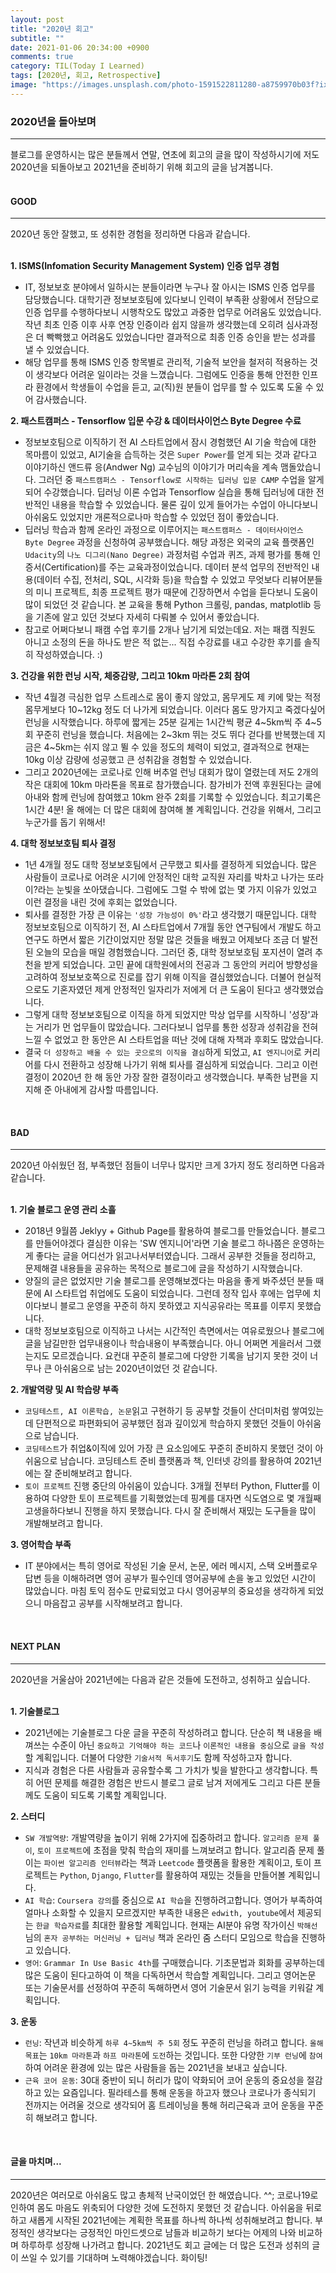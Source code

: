 ```yaml
---
layout: post
title: "2020년 회고"
subtitle: ""
date: 2021-01-06 20:34:00 +0900
comments: true
category: TIL(Today I Learned)
tags: [2020년, 회고, Retrospective]
image: "https://images.unsplash.com/photo-1591522811280-a8759970b03f?ixid=MXwxMjA3fDB8MHxwaG90by1wYWdlfHx8fGVufDB8fHw%3D&ixlib=rb-1.2.1&auto=format&fit=crop&w=1350&q=80"
---
```


### 2020년을 돌아보며
---
블로그를 운영하시는 많은 분들께서 연말, 연초에 회고의 글을 많이 작성하시기에 저도 2020년을 되돌아보고 2021년을 준비하기 위해 회고의 글을 남겨봅니다.
<br><br>

#### **GOOD**
---
2020년 동안 잘했고, 또 성취한 경험을 정리하면 다음과 같습니다.<br><br>

**1. ISMS(Infomation Security Management System) 인증 업무 경험**
  - IT, 정보보호 분야에서 일하시는 분들이라면 누구나 잘 아시는 ISMS 인증 업무를 담당했습니다. 대학기관 정보보호팀에 있다보니 인력이 부족환 상황에서 전담으로 인증 업무를 수행하다보니 시행착오도 많았고 과중한 업무로 어려움도 있었습니다. 작년 최초 인증 이후 사후 연장 인증이라 쉽지 않을까 생각했는데 오히려 심사과정은 더 빡빡했고 어려움도 있었습니다만 결과적으로 최종 인증 승인을 받는 성과를 낼 수 있었습니다. 
  - 해당 업무를 통해 ISMS 인증 항목별로 관리적, 기술적 보안을 철저히 적용하는 것이 생각보다 어려운 일이라는 것을 느꼈습니다. 그럼에도 인증을 통해 안전한 인프라 환경에서 학생들이 수업을 듣고, 교(직)원 분들이 업무를 할 수 있도록 도울 수 있어 감사했습니다.<br>

**2. 패스트캠퍼스 - Tensorflow 입문 수강 & 데이터사이언스 Byte Degree 수료**
  - 정보보호팀으로 이직하기 전 AI 스타트업에서 잠시 경험했던 AI 기술 학습에 대한 목마름이 있었고, AI기술을 습득하는 것은 `Super Power`를 얻게 되는 것과 같다고 이야기하신 앤드류 응(Andwer Ng) 교수님의 이야기가 머리속을 계속 맴돌았습니다. 그러던 중 `패스트캠퍼스 - Tensorflow로 시작하는 딥러닝 입문 CAMP` 수업을 알게되어 수강했습니다. 딥러닝 이론 수업과 Tensorflow 실습을 통해 딥러닝에 대한 전반적인 내용을 학습할 수 있었습니다. 물론 깊이 있게 들어가는 수업이 아니다보니 아쉬움도 있었지만 개론적으로나마 학습할 수 있었던 점이 좋았습니다.
  - 딥러닝 학습과 함께 온라인 과정으로 이루어지는 `패스트캠퍼스 - 데이터사이언스 Byte Degree` 과정을 신청하여 공부했습니다. 해당 과정은 외국의 교육 플랫폼인 `Udacity`의 `나노 디그리(Nano Degree)` 과정처럼 수업과 퀴즈, 과제 평가를 통해 인증서(Certification)를 주는 교육과정이었습니다. 데이터 분석 업무의 전반적인 내용(데이터 수집, 전처리, SQL, 시각화 등)을 학습할 수 있었고 무엇보다 리뷰어분들의 미니 프로젝트, 최종 프로젝트 평가 때문에 긴장하면서 수업을 듣다보니 도움이 많이 되었던 것 같습니다. 본 교육을 통해 Python 크롤링, pandas, matplotlib 등을 기존에 알고 있던 것보다 자세히 다뤄볼 수 있어서 좋았습니다.
  - 참고로 어쩌다보니 패캠 수업 후기를 2개나 남기게 되었는데요. 저는 패캠 직원도 아니고 소정의 돈을 하나도 받은 적 없는... 직접 수강료를 내고 수강한 후기를 솔직히 작성하였습니다. :)<br>

**3. 건강을 위한 런닝 시작, 체중감량, 그리고 10km 마라톤 2회 참여**
  - 작년 4월경 극심한 업무 스트레스로 몸이 좋지 않았고, 몸무게도 제 키에 맞는 적정 몸무게보다 10~12kg 정도 더 나가게 되었습니다. 이러다 몸도 망가지고 죽겠다싶어 런닝을 시작했습니다. 하루에 짧게는 25분 길게는 1시간씩 평균 4~5km씩 주 4~5회 꾸준히 런닝을 했습니다. 처음에는 2~3km 뛰는 것도 뛰다 걷다를 반복했는데 지금은 4~5km는 쉬지 않고 뛸 수 있을 정도의 체력이 되었고, 결과적으로 현재는 10kg 이상 감량에 성공했고 큰 성취감을 경험할 수 있었습니다.
  - 그리고 2020년에는 코로나로 인해 버추얼 런닝 대회가 많이 열렸는데 저도 2개의 작은 대회에 10km 마라톤을 목표로 참가했습니다. 참가비가 전액 후원된다는 글에 아내와 함께 런닝에 참여했고 10km 완주 2회를 기록할 수 있었습니다. 최고기록은 1시간 4분! 올 해에는 더 많은 대회에 참여해 볼 계획입니다. 건강을 위해서, 그리고 누군가를 돕기 위해서!<br>

**4. 대학 정보보호팀 퇴사 결정**
  - 1년 4개월 정도 대학 정보보호팀에서 근무했고 퇴사를 결정하게 되었습니다. 많은 사람들이 코로나로 어려운 시기에 안정적인 대학 교직원 자리를 박차고 나가는 또라이?라는 눈빛을 쏘아댔습니다. 그럼에도 그럴 수 밖에 없는 몇 가지 이유가 있었고 이런 결정을 내린 것에 후회는 없었습니다.
  - 퇴사를 결정한 가장 큰 이유는 `'성장 가능성이 0%'`라고 생각했기 때문입니다. 대학 정보보호팀으로 이직하기 전, AI 스타트업에서 7개월 동안 연구팀에서 개발도 하고 연구도 하면서 짧은 기간이었지만 정말 많은 것들을 배웠고 어제보다 조금 더 발전된 오늘의 모습을 매일 경험했습니다. 그러던 중, 대학 정보보호팀 포지션이 열려 추천을 받게 되었습니다. 고민 끝에 대학원에서의 전공과 그 동안의 커리어 방향성을 고려하여 정보보호쪽으로 진로를 잡기 위해 이직을 결심했었습니다. 더불어 현실적으로도 기혼자였던 제게 안정적인 일자리가 저에게 더 큰 도움이 된다고 생각했었습니다. 
  - 그렇게 대학 정보보호팀으로 이직을 하게 되었지만 막상 업무를 시작하니 '성장'과는 거리가 먼 업무들이 많았습니다. 그러다보니 업무를 통한 성장과 성취감을 전혀 느낄 수 없었고 한 동안은 AI 스타트업을 떠난 것에 대해 자책과 후회도 많았습니다.
  - 결국 `더 성장하고 배울 수 있는 곳으로의 이직을 결심`하게 되었고, `AI 엔지니어`로 커리어를 다시 전환하고 성장해 나가기 위해 퇴사를 결심하게 되었습니다. 그리고 이런 결정이 2020년 한 해 동안 가장 잘한 결정이라고 생각했습니다. 부족한 남편을 지지해 준 아내에게 감사할 따름입니다.<br>

<br>

#### **BAD**
---
2020년 아쉬웠던 점, 부족했던 점들이 너무나 많지만 크게 3가지 정도 정리하면 다음과 같습니다.<br><br>

**1. 기술 블로그 운영 관리 소흘**
  - 2018년 9월쯤 Jeklyy + Github Page를 활용하여 블로그를 만들었습니다. 블로그를 만들어야겠다 결심한 이유는 'SW 엔지니어'라면 기술 블로그 하나쯤은 운영하는게 좋다는 글을 어디선가 읽고나서부터였습니다. 그래서 공부한 것들을 정리하고, 문제해결 내용들을 공유하는 목적으로 블로그에 글을 작성하기 시작했습니다.
  - 양질의 글은 없었지만 기술 블로그를 운영해보겠다는 마음을 좋게 봐주셨던 분들 때문에 AI 스타트업 취업에도 도움이 되었습니다. 그런데 정작 입사 후에는 업무에 치이다보니 블로그 운영을 꾸준히 하지 못하였고 지식공유라는 목표를 이루지 못했습니다.
  - 대학 정보보호팀으로 이직하고 나서는 시간적인 측면에서는 여유로웠으나 블로그에 글을 남길만한 업무내용이나 학습내용이 부족했습니다. 아니 어쩌면 게을러서 그랬는지도 모르겠습니다. 요컨대 꾸준히 블로그에 다양한 기록을 남기지 못한 것이 너무나 큰 아쉬움으로 남는 2020년이었던 것 같습니다.

**2. 개발역량 및 AI 학습량 부족**
  - `코딩테스트, AI 이론학습, 논문`읽고 구현하기 등 공부할 것들이 산더미처럼 쌓여있는데 단편적으로 파편화되어 공부했던 점과 깊이있게 학습하지 못했던 것들이 아쉬움으로 남습니다.
  - `코딩테스트`가 취업&이직에 있어 가장 큰 요소임에도 꾸준히 준비하지 못했던 것이 아쉬움으로 남습니다. 코딩테스트 준비 플랫폼과 책, 인터넷 강의를 활용하여 2021년에는 잘 준비해보려고 합니다.
  - `토이 프로젝트` 진행 중단의 아쉬움이 있습니다. 3개월 전부터 Python, Flutter를 이용하여 다양한 토이 프로젝트를 기획했었는데 핑계를 대자면 식도염으로 몇 개월째 고생을하다보니 진행을 하지 못했습니다. 다시 잘 준비해서 재밌는 도구들을 많이 개발해보려고 합니다.

**3. 영어학습 부족**
  - IT 분야에서는 특히 영어로 작성된 기술 문서, 논문, 에러 메시지, 스택 오버플로우 답변 등을 이해하려면 영어 공부가 필수인데 영어공부에 손을 놓고 있었던 시간이 많았습니다. 마침 토익 점수도 만료되었고 다시 영어공부의 중요성을 생각하게 되었으니 마음잡고 공부를 시작해보려고 합니다.

<br>

#### **NEXT PLAN**
---
2020년을 거울삼아 2021년에는 다음과 같은 것들에 도전하고, 성취하고 싶습니다.<br><br>

**1. 기술블로그**
  - 2021년에는 기술블로그 다운 글을 꾸준히 작성하려고 합니다. 단순히 책 내용을 배껴쓰는 수준이 아닌 `중요하고 기억해야 하는 코드`나 `이론적인 내용을 중심`으로 `글을 작성`할 계획입니다. 더불어 다양한 `기술서적 독서후기`도 함께 작성하고자 합니다.
  - 지식과 경험은 다른 사람들과 공유할수록 그 가치가 빛을 발한다고 생각합니다. 특히 어떤 문제를 해결한 경험은 반드시 블로그 글로 남겨 저에게도 그리고 다른 분들께도 도움이 되도록 기록할 계획입니다. 

**2. 스터디**
  - `SW 개발역량`: 개발역량을 높이기 위해 2가지에 집중하려고 합니다. `알고리즘 문제 풀이`, `토이 프로젝트`에 초점을 맞춰 학습의 재미를 느껴보려고 합니다. 알고리즘 문제 풀이는 `파이썬 알고리즘 인터뷰`라는 책과 `Leetcode` 플랫폼을 활용한 계획이고, 토이 프로젝트는 `Python`, `Django`, `Flutter`를 활용하여 재밌는 것들을 만들어볼 계획입니다.
  - `AI 학습`: `Coursera 강의`를 중심으로 `AI 학습`을 진행하려고합니다. 영어가 부족하여 얼마나 소화할 수 있을지 모르겠지만 부족한 내용은 `edwith, youtube`에서 제공되는 `한글 학습자료`를 최대한 활용할 계획입니다. 현재는 AI분야 유명 작가이신 `박해선`님의 `혼자 공부하는 머신러닝 + 딥러닝` 책과 온라인 줌 스터디 모임으로 학습을 진행하고 있습니다.
  - `영어`: `Grammar In Use Basic 4th`를 구매했습니다. 기초문법과 회화를 공부하는데 많은 도움이 된다고하여 이 책을 다독하면서 학습할 계획입니다. 그리고 영어논문 또는 기술문서를 선정하여 꾸준히 독해하면서 영어 기술문서 읽기 능력을 키워갈 계획입니다.

**3. 운동**
  - `런닝`: 작년과 비슷하게 `하루 4~5km씩 주 5회` 정도 꾸준히 런닝을 하려고 합니다. `올해 목표`는 `10km 마라톤`과 `하프 마라톤`에 `도전`하는 것입니다. 또한 다양한 `기부 런닝`에 `참여`하여 어려운 환경에 있는 많은 사람들을 돕는 2021년을 보내고 싶습니다.
  - `근육 코어 운동`: 30대 중반이 되니 허리가 많이 약화되어 코어 운동의 중요성을 절감하고 있는 요즘입니다. 필라테스를 통해 운동을 하고자 했으나 코로나가 종식되기 전까지는 어려울 것으로 생각되어 홈 트레이닝을 통해 허리근육과 코어 운동을 꾸준히 해보려고 합니다.

<br>

#### **글을 마치며...**
---
2020년은 여러모로 아쉬움도 많고 총체적 난국이었던 한 해였습니다. ^^; 코로나19로 인하여 몸도 마음도 위축되어 다양한 것에 도전하지 못했던 것 같습니다. 아쉬움을 뒤로하고 새롭게 시작된 2021년에는 계획한 목표를 하나씩 하나씩 성취해보려고 합니다. 부정적인 생각보다는 긍정적인 마인드셋으로 남들과 비교하기 보다는 어제의 나와 비교하며 하루하루 성장해 나가려고 합니다. 2021년도 회고 글에는 더 많은 도전과 성취의 글이 쓰일 수 있기를 기대하며 노력해야겠습니다. 화이팅!